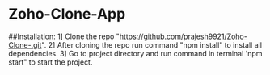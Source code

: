 # Zoho-Clone-App

##Installation:
1] Clone the repo "https://github.com/prajesh9921/Zoho-Clone-.git".
2] After cloning the repo run command "npm install" to install all dependencies.
3] Go to project directory and run command in terminal 'npm start" to start the project.
